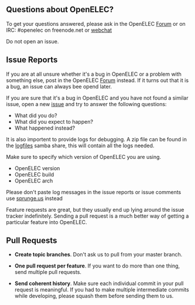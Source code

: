 ## Questions about OpenELEC?

To get your questions answered, please ask in the OpenELEC [Forum] or on IRC: #openelec on freenode.net or [webchat] 

Do not open an issue.

## Issue Reports

If you are at all unsure whether it's a bug in OpenELEC or a problem with something
else, post in the OpenELEC [Forum] instead. If it turns out that it is a bug, an issue
can always bee opend later.

If you are sure that it's a bug in OpenELEC and you have not found a similar issue, open a new [issue]
and try to answer the following questions:
- What did you do?
- What did you expect to happen?
- What happened instead?

It is also importent to provide logs for debugging.
A zip file can be found in the [logfiles] samba share, this will contain all the logs needed.

Make sure to specify which version of OpenELEC you are using.
- OpenELEC version
- OpenELEC build
- OpenELEC arch

Please don't paste log messages in the issue reports or issue comments use [sprunge.us](http://sprunge.us) instead

Feature requests are great, but they usually end up lying around the issue
tracker indefinitely. Sending a pull request is a much better way of getting a
particular feature into OpenELEC.

## Pull Requests

- **Create topic branches**. Don't ask us to pull from your master branch.

- **One pull request per feature**. If you want to do more than one thing, send
  multiple pull requests.

- **Send coherent history**. Make sure each individual commit in your pull
  request is meaningful. If you had to make multiple intermediate commits while
  developing, please squash them before sending them to us.

[Forum]: http://openelec.tv/forum
[issue]: https://github.com/OpenELEC/OpenELEC.tv/issues
[webchat]: http://openelec.tv/support/chat
[logfiles]: http://wiki.openelec.tv/index.php?title=OpenELEC_FAQ#Support_Logs

